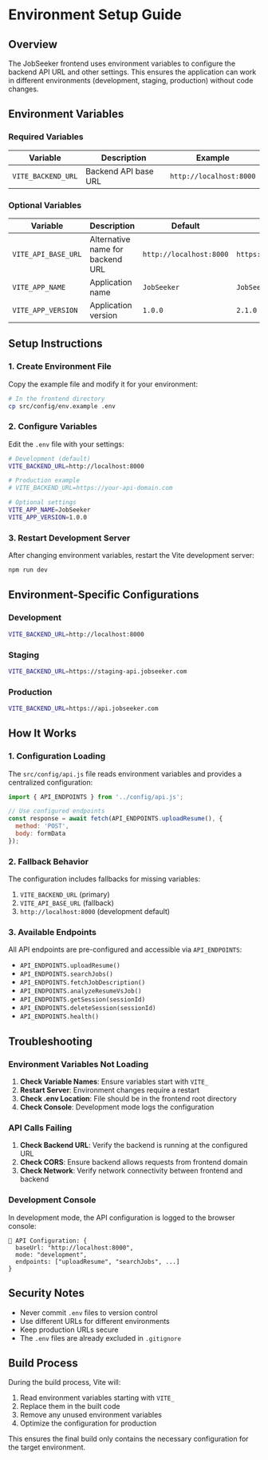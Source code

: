 # Environment Setup Guide

## Overview

The JobSeeker frontend uses environment variables to configure the backend API URL and other settings. This ensures the application can work in different environments (development, staging, production) without code changes.

## Environment Variables

### Required Variables

| Variable | Description | Example |
|----------|-------------|---------|
| `VITE_BACKEND_URL` | Backend API base URL | `http://localhost:8000` |

### Optional Variables

| Variable | Description | Default | Example |
|----------|-------------|---------|---------|
| `VITE_API_BASE_URL` | Alternative name for backend URL | `http://localhost:8000` | `https://api.jobseeker.com` |
| `VITE_APP_NAME` | Application name | `JobSeeker` | `JobSeeker Pro` |
| `VITE_APP_VERSION` | Application version | `1.0.0` | `2.1.0` |

## Setup Instructions

### 1. Create Environment File

Copy the example file and modify it for your environment:

```bash
# In the frontend directory
cp src/config/env.example .env
```

### 2. Configure Variables

Edit the `.env` file with your settings:

```bash
# Development (default)
VITE_BACKEND_URL=http://localhost:8000

# Production example
# VITE_BACKEND_URL=https://your-api-domain.com

# Optional settings
VITE_APP_NAME=JobSeeker
VITE_APP_VERSION=1.0.0
```

### 3. Restart Development Server

After changing environment variables, restart the Vite development server:

```bash
npm run dev
```

## Environment-Specific Configurations

### Development
```bash
VITE_BACKEND_URL=http://localhost:8000
```

### Staging
```bash
VITE_BACKEND_URL=https://staging-api.jobseeker.com
```

### Production
```bash
VITE_BACKEND_URL=https://api.jobseeker.com
```

## How It Works

### 1. Configuration Loading

The `src/config/api.js` file reads environment variables and provides a centralized configuration:

```javascript
import { API_ENDPOINTS } from '../config/api.js';

// Use configured endpoints
const response = await fetch(API_ENDPOINTS.uploadResume(), {
  method: 'POST',
  body: formData
});
```

### 2. Fallback Behavior

The configuration includes fallbacks for missing variables:

1. `VITE_BACKEND_URL` (primary)
2. `VITE_API_BASE_URL` (fallback)
3. `http://localhost:8000` (development default)

### 3. Available Endpoints

All API endpoints are pre-configured and accessible via `API_ENDPOINTS`:

- `API_ENDPOINTS.uploadResume()`
- `API_ENDPOINTS.searchJobs()`
- `API_ENDPOINTS.fetchJobDescription()`
- `API_ENDPOINTS.analyzeResumeVsJob()`
- `API_ENDPOINTS.getSession(sessionId)`
- `API_ENDPOINTS.deleteSession(sessionId)`
- `API_ENDPOINTS.health()`

## Troubleshooting

### Environment Variables Not Loading

1. **Check Variable Names**: Ensure variables start with `VITE_`
2. **Restart Server**: Environment changes require a restart
3. **Check .env Location**: File should be in the frontend root directory
4. **Check Console**: Development mode logs the configuration

### API Calls Failing

1. **Check Backend URL**: Verify the backend is running at the configured URL
2. **Check CORS**: Ensure backend allows requests from frontend domain
3. **Check Network**: Verify network connectivity between frontend and backend

### Development Console

In development mode, the API configuration is logged to the browser console:

```
🔧 API Configuration: {
  baseUrl: "http://localhost:8000",
  mode: "development",
  endpoints: ["uploadResume", "searchJobs", ...]
}
```

## Security Notes

- Never commit `.env` files to version control
- Use different URLs for different environments
- Keep production URLs secure
- The `.env` files are already excluded in `.gitignore`

## Build Process

During the build process, Vite will:

1. Read environment variables starting with `VITE_`
2. Replace them in the built code
3. Remove any unused environment variables
4. Optimize the configuration for production

This ensures the final build only contains the necessary configuration for the target environment. 